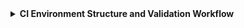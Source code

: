 <details>
<summary><strong>CI Environment Structure and Validation Workflow</strong></summary>

### Conda Environment Setup

The project uses GitHub Actions for CI with Conda environments managed via `setup-miniconda@v3`.

- `miniforge-variant` is set to `Miniforge3`
- `miniforge-version` is pinned (e.g., `23.3.1-0`) for reproducibility
- Dependencies are defined in `environment.yml`

### Validation Scripts in `ci/`

The `ci/` directory contains standalone scripts to verify the environment and enforce quality checks:

| Script | Description |
|--------|-------------|
| `verify_environment.sh` | Ensures required CLI tools are installed (`openssl`, `git`, `pandoc`, `python3`), checks Conda installation and environment activation |
| `verify_imports.py` | Checks that critical Python packages (`numpy`, `flake8`, `pytest`) can be successfully imported |
| `lint.sh` | Runs `flake8` to enforce Python style and detect syntax issues |
| `run_all_checks.sh` | Orchestrates all checks above in a single CI step |
| `init_environment.sh` | (Legacy) Early environment setup script, now replaced by the newer modular approach |

### CI Workflow Integration

These checks are integrated into GitHub Actions using the following step:

```yaml
- name: CI environment check
  shell: bash -l {0}
  run: |
    bash ci/run_all_checks.sh
